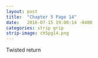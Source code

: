 ```yaml
---
layout: post
title:  "Chapter 5 Page 14"
date:   2016-07-15 19:00:14 -0400
categories: strip grip
strip-image: ch5pg14.png
---
```

Twisted return   
